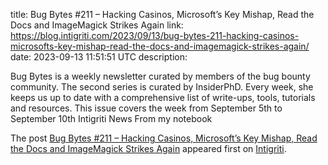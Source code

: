 title: Bug Bytes #211 – Hacking Casinos, Microsoft’s Key Mishap, Read the Docs and ImageMagick Strikes Again
link: https://blog.intigriti.com/2023/09/13/bug-bytes-211-hacking-casinos-microsofts-key-mishap-read-the-docs-and-imagemagick-strikes-again/
date: 2023-09-13 11:51:51 UTC
description: <p>Bug Bytes is a weekly newsletter curated by members of the bug bounty community. The second series is curated by InsiderPhD. Every week, she keeps us up to date with a comprehensive list of write-ups, tools, tutorials and resources. This issue covers the week from September 5th to September 10th Intigriti News From my notebook</p> <p>The post <a href="https://blog.intigriti.com/2023/09/13/bug-bytes-211-hacking-casinos-microsofts-key-mishap-read-the-docs-and-imagemagick-strikes-again/" rel="nofollow">Bug Bytes #211 &#8211; Hacking Casinos, Microsoft&#8217;s Key Mishap, Read the Docs and ImageMagick Strikes Again</a> appeared first on <a href="https://blog.intigriti.com" rel="nofollow">Intigriti</a>.</p>